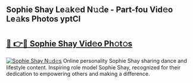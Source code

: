 ## Sophie Shay Le𝚊k𝚎d N𝚞𝚍e - Part-fou Vid𝚎o Le𝚊ks Photos yptCI

# <h2><a href="http://fbbsqv2.evod.top/?m=Sophie+Shay">🔗 👉🔴 Sophie Shay Vid𝚎o Ph𝚘t𝚘s</a></h2>

[![Sophie Shay N𝚞d𝚎s](https://i.imgur.com/8V9OHl7.gif)](http://fbbsqv2.evod.top/?m=Sophie+Shay)
Online personality Sophie Shay sharing dance and lifestyle content. Inspiring role model Sophie Shay, recognized for their dedication to empowering others and making a difference. 

